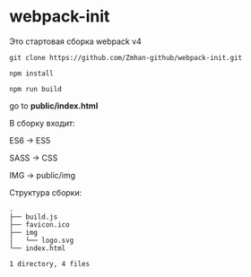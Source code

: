 # webpack-init

Это стартовая сборка webpack v4   


```
git clone https://github.com/Zmhan-github/webpack-init.git

npm install

npm run build
```

go to **public/index.html**


В сборку входит:

ES6 -> ES5

SASS -> CSS

IMG -> public/img

Структура сборки:

```
.
├── build.js
├── favicon.ico
├── img
│   └── logo.svg
└── index.html

1 directory, 4 files
```

